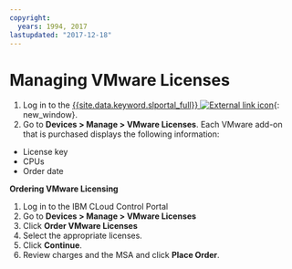 ```yaml
---
copyright:
  years: 1994, 2017
lastupdated: "2017-12-18"
---
```


# Managing VMware Licenses

1. Log in to the [{{site.data.keyword.slportal_full}} ![External link icon](../../icons/launch-glyph.svg "External link icon")](https://control.softlayer.com/){: new_window}.
2. Go to **Devices > Manage > VMware Licenses**. Each VMware add-on that is purchased displays the following information:
  * License key
  * CPUs
  * Order date

**Ordering VMware Licensing**
1. Log in to the IBM CLoud Control Portal
2. Go to **Devices > Manage > VMware Licenses**
3. Click **Order VMware Licenses**
4. Select the appropriate licenses.
5. Click **Continue**.
6. Review charges and the MSA and click **Place Order**. 
